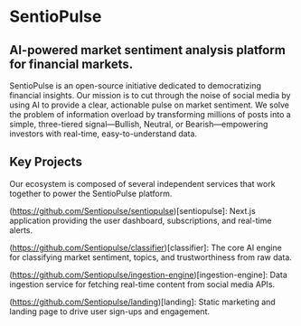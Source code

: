 # SentioPulse
## AI-powered market sentiment analysis platform for financial markets.

SentioPulse is an open-source initiative dedicated to democratizing financial insights. Our mission is to cut through the noise of social media by using AI to provide a clear, actionable pulse on market sentiment. We solve the problem of information overload by transforming millions of posts into a simple, three-tiered signal—Bullish, Neutral, or Bearish—empowering investors with real-time, easy-to-understand data.

## Key Projects

Our ecosystem is composed of several independent services that work together to power the SentioPulse platform.

(https://github.com/Sentiopulse/sentiopulse)[sentiopulse]: Next.js application providing the user dashboard, subscriptions, and real-time alerts.

(https://github.com/Sentiopulse/classifier)[classifier]: The core AI engine for classifying market sentiment, topics, and trustworthiness from raw data.

(https://github.com/Sentiopulse/ingestion-engine)[ingestion-engine]: Data ingestion service for fetching real-time content from social media APIs.

(https://github.com/Sentiopulse/landing)[landing]: Static marketing and landing page to drive user sign-ups and engagement.
